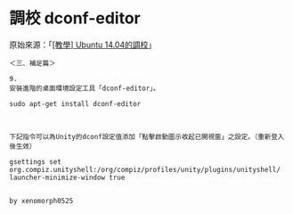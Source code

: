 
# 調校 dconf-editor

原始來源：「[[教學] Ubuntu 14.04的調校](http://www.ubuntu-tw.org/modules/newbb/viewtopic.php?post_id=317196#forumpost317196P)」

```
＜三、補足篇＞

9.
安裝進階的桌面環境設定工具「dconf-editor」。

sudo apt-get install dconf-editor



下記指令可以為Unity的dconf設定值添加「點擊啟動圖示收起已開視窗」之設定。（重新登入後生效）

gsettings set org.compiz.unityshell:/org/compiz/profiles/unity/plugins/unityshell/ launcher-minimize-window true


by xenomorph0525

```
